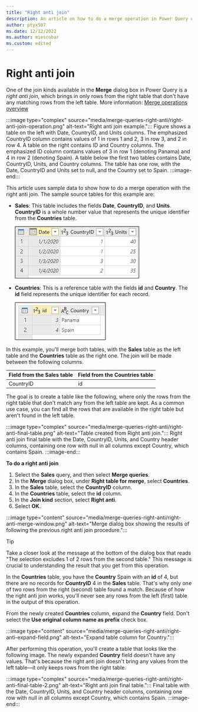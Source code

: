 ```yaml
---
title: "Right anti join"
description: An article on how to do a merge operation in Power Query using the Right anti join kind. 
author: ptyx507
ms.date: 12/12/2022
ms.author: miescobar
ms.custom: edited
---
```


# Right anti join

One of the join kinds available in the **Merge** dialog box in Power Query is a *right anti join*, which brings in only rows from the right table that don't have any matching rows from the left table. More information: [Merge operations overview](merge-queries-overview.md)

:::image type="complex" source="media/merge-queries-right-anti/right-anti-join-operation.png" alt-text="Right anti join example.":::
   Figure shows a table on the left with Date, CountryID, and Units columns. The emphasized CountryID column contains values of 1 in rows 1 and 2, 3 in row 3, and 2 in row 4. A table on the right contains ID and Country columns. The emphasized ID column contains values of 3 in row 1 (denoting Panama) and 4 in row 2 (denoting Spain). A table below the first two tables contains Date, CountryID, Units, and Country columns. The table has one row, with the Date, CountryID and Units set to null, and the Country set to Spain.
   :::image-end:::

This article uses sample data to show how to do a merge operation with the right anti join. The sample source tables for this example are:

* **Sales**: This table includes the fields **Date**, **CountryID**, and **Units**. **CountryID** is a whole number value that represents the unique identifier from the **Countries** table.

   ![Sales table containing Date, CountryID, and Units columns, with CountryID set to 1 in rows 1 and 2, 3 in row 3, and 2 in row 4.](media/merge-queries-right-anti/right-anti-sales-table.png "Sales table containing Date, CountryID, and Units columns, with CountryID set to 1 in rows 1 and 2, 3 in row 3, and 2 in row 4")

* **Countries**: This is a reference table with the fields **id** and **Country**. The **id** field represents the unique identifier for each record.

   ![Countries table with id set to 3 in row 1 and 4 in row 2 and Country set to Panama in row 1 and Spain in row 2.](media/merge-queries-right-anti/right-anti-countries-table.png "Countries table with id set to 3 in row 1 and 4 in row 2 and Country set to Panama in row 1 and Spain in row 2")

In this example, you'll merge both tables, with the **Sales** table as the left table and the **Countries** table as the right one. The join will be made between the following columns.

|Field from the Sales table| Field from the Countries table|
|-----------|------------------|
|CountryID|id|

The goal is to create a table like the following, where only the rows from the right table that don't match any from the left table are kept. As a common use case, you can find all the rows that are available in the right table but aren't found in the left table.

:::image type="complex" source="media/merge-queries-right-anti/right-anti-final-table.png" alt-text="Table created from Right anti join.":::
   Right anti join final table with the Date, CountryID, Units, and Country header columns, containing one row with null in all columns except Country, which contains Spain.
:::image-end:::

<!--markdownlint-disable MD036-->
**To do a right anti join**
<!--markdownlint-enable MD036-->
1. Select the **Sales** query, and then select **Merge queries**.
2. In the **Merge** dialog box, under **Right table for merge**, select **Countries**.
3. In the **Sales** table, select the **CountryID** column.
4. In the **Countries** table, select the **id** column.
5. In the **Join kind** section, select **Right anti**.
6. Select **OK**.

:::image type="content" source="media/merge-queries-right-anti/right-anti-merge-window.png" alt-text="Merge dialog box showing the results of following the previous right anti join procedure.":::

>[!TIP]
>Take a closer look at the message at the bottom of the dialog box that reads "The selection excludes 1 of 2 rows from the second table." This message is crucial to understanding the result that you get from this operation.

In the **Countries** table, you have the **Country** Spain with an **id** of 4, but there are no records for **CountryID** 4 in the **Sales** table. That's why only one of two rows from the right (second) table found a match. Because of how the right anti join works, you'll never see any rows from the left (first) table in the output of this operation.

From the newly created **Countries** column, expand the **Country** field. Don't select the **Use original column name as prefix** check box.

:::image type="content" source="media/merge-queries-right-anti/right-anti-expand-field.png" alt-text="Expand table column for Country.":::

After performing this operation, you'll create a table that looks like the following image. The newly expanded **Country** field doesn't have any values. That's because the right anti join doesn't bring any values from the left table&mdash;it only keeps rows from the right table.

:::image type="complex" source="media/merge-queries-right-anti/right-anti-final-table-2.png" alt-text="Right anti join final table.":::
   Final table with the Date, CountryID, Units, and Country header columns, containing one row with null in all columns except Country, which contains Spain.
:::image-end:::

